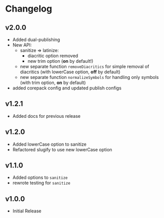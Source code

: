 # Changelog

## v2.0.0

- Added dual-publishing
- New API:
  - sanitize => latinize:
    - diacritic option removed
    - new trim option (**on** by default!)
  - new separate function `removeDiacritics` for simple removal of diacritics (with lowerCase option, **off** by default)
  - new separate function `normalizeSymbols` for handling only symbols (with trim option, **on** by default)
- added corepack config and updated publish configs

## v1.2.1

- Added docs for previous release

## v1.2.0

- Added lowerCase option to sanitize
- Refactored slugify to use new lowerCase option

## v1.1.0

- Added options to `sanitize`
- rewrote testing for `sanitize`

## v1.0.0

- Initial Release
